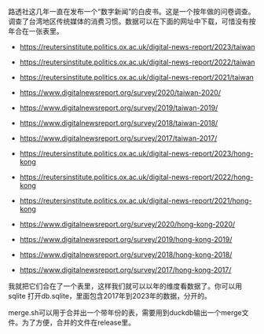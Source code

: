 路透社这几年一直在发布一个“数字新闻”的白皮书。这是一个按年做的问卷调查。调查了台湾地区传统媒体的消费习惯。数据可以在下面的网址中下载，可惜没有按年合在一张表里。

+ https://reutersinstitute.politics.ox.ac.uk/digital-news-report/2023/taiwan
+ https://reutersinstitute.politics.ox.ac.uk/digital-news-report/2022/taiwan
+ https://reutersinstitute.politics.ox.ac.uk/digital-news-report/2021/taiwan
+ https://www.digitalnewsreport.org/survey/2020/taiwan-2020/
+ https://www.digitalnewsreport.org/survey/2019/taiwan-2019/
+ https://www.digitalnewsreport.org/survey/2018/taiwan-2018/
+ https://www.digitalnewsreport.org/survey/2017/taiwan-2017/

+ https://reutersinstitute.politics.ox.ac.uk/digital-news-report/2023/hong-kong
+ https://reutersinstitute.politics.ox.ac.uk/digital-news-report/2022/hong-kong
+ https://reutersinstitute.politics.ox.ac.uk/digital-news-report/2021/hong-kong
+ https://www.digitalnewsreport.org/survey/2020/hong-kong-2020/
+ https://www.digitalnewsreport.org/survey/2019/hong-kong-2019/
+ https://www.digitalnewsreport.org/survey/2018/hong-kong-2018/
+ https://www.digitalnewsreport.org/survey/2017/hong-kong-2017/

我就把它们合在了一个表里，这样我们就可以以年的维度看数据了。你可以用sqlite 打开db.sqlite，里面包含2017年到2023年的数据，分开的。

merge.sh可以用于合并出一个带年份的表，需要用到duckdb输出一个merge文件。为了方便，合并的文件在release里。


